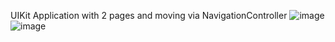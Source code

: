 UIKit Application with 2 pages and moving via NavigationController
![image](https://github.com/user-attachments/assets/f107ce74-d6dd-4b1d-bf9b-bca4693a4f10)
![image](https://github.com/user-attachments/assets/d6de5ec7-c0d7-41db-8c6b-1e3fc736cc0c)
